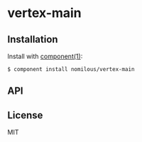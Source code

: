 
# vertex-main

  

## Installation

  Install with [component(1)](http://component.io):

    $ component install nomilous/vertex-main

## API



## License

  MIT
